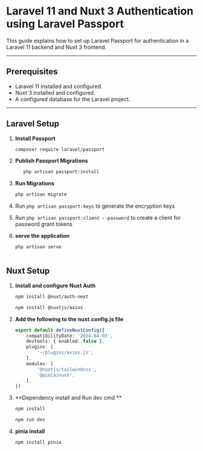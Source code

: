# Laravel 11 and Nuxt 3 Authentication using Laravel Passport

This guide explains how to set up Laravel Passport for authentication in a Laravel 11 backend and Nuxt 3 frontend.

---

## Prerequisites

- Laravel 11 installed and configured.
- Nuxt 3 installed and configured.
- A configured database for the Laravel project.

---

## Laravel Setup

1. **Install Passport**
   ```bash
   composer require laravel/passport
    ```
   
2. **Publish Passport Migrations**
   ```bash
      php artisan passport:install
      ```
3.  **Run Migrations**
    ```bash
    php artisan migrate
    ```
4. Run `php artisan passport:keys` to generate the encryption keys

5. Run `php artisan passport:client --password` to create a client for password grant tokens

6. **serve the application**
   ```bash
   php artisan serve
   ```
   ```
## Nuxt Setup

1. **install and configure Nuxt Auth**
    ```bash 
    npm install @nuxt/auth-next
    ```
    ```bash
    npm install @nuxtjs/axios
    ```
2. **Add the following to the nuxt.config.js file**
    ```ts
    export default defineNuxtConfig({
        compatibilityDate: '2024-04-03',
        devtools: { enabled: false },
        plugins: [
            '~/plugins/axios.js',
        ],
        modules: [
            '@nuxtjs/tailwindcss',
            '@pinia/nuxt',
        ],
    })
    ```


3. **Dependency install and Run dev cmd **
    ```bash
    npm install
    ```
    ```bash
    npm run dev
    ```
4. **pinia install**
    ```bash
    npm install pinia
    ```


